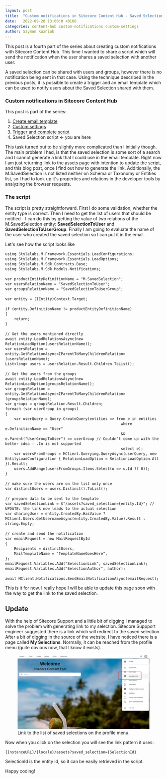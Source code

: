 ```yaml
---
layout: post
title:  "Custom notifications in Sitecore Content Hub - Saved Selection [UPDATE]"
date:   2022-09-28 13:00:0 +0100
categories: content-hub custom-notifications custom-settings
author: Szymon Kuzniak
---
```

This post is a fourth part of the series about creating custom notifications with Sitecore Content Hub.
This time I wanted to share a script which will send the notification when the user shares a saved selection with another user.

A saved selection can be shared with users and groups, however there is no notification being sent in that case.
Using the technique described in the previous posts, it is possible to create a trigger and an email template which can be used to notify users about the Saved Selection shared with them.

### Custom notifications in Sitecore Content Hub

This post is part of the series:

1. [Create email template](/2022/06/21/custom-notifications-content-hub)
2. [Custom settings](/2022/07/10/custom-notifications-content-hub-settings)
3. [Trigger and complete script](/2022/08/29/custom-notifications-content-hub-wrapup)
4. Saved Selection script <- you are here

This task turned out to be slightly more complicated than I initially though.
The main problem I had, is that the saved selection is some sort of a search and I cannot generate a link that I could use in the email template.
Right now I am just returning link to the assets page with intention to update the script, and this blog post, once I find out how to generate the link.
Additionally, the M.SavedSelection is not listed neither on Schema or Taxonomy or Entities list, so I had to look up it's properties and relations in the developer tools by analyzing the browser requests.

### The script

The script is pretty straightforward.
First I do some validation, whether the entity type is correct.
Then I need to get the list of users that should be notified - I can do this by getting the value of two relations of the M.SavedSelection entity: **SavedSelectionToUser** and **SavedSelectionToUserGroup**.
Finally I am going to evaluate the name of the user who created the saved selection so I can put it in the email.

Let's see how the script looks like

    using Stylelabs.M.Framework.Essentials.LoadConfigurations;
    using Stylelabs.M.Framework.Essentials.LoadOptions;
    using Stylelabs.M.Sdk.Contracts.Base;
    using Stylelabs.M.Sdk.Models.Notifications;

    var productEntityDefinitionName = "M.SavedSelection";
    var usersRelationName = "SavedSelectionToUser";
    var groupsRelationName = "SavedSelectionToUserGroup";

    var entity = (IEntity)Context.Target;

    if (entity.DefinitionName != productEntityDefinitionName)
    {
        return;
    }

    // Get the users mentioned directly
    await entity.LoadRelationsAsync(new RelationLoadOption(usersRelationName));
    var usersRelation = entity.GetRelationAsync<IParentToManyChildrenRelation>(usersRelationName);
    List<long> users = usersRelation.Result.Children.ToList();

    // Get the users from the groups
    await entity.LoadRelationsAsync(new RelationLoadOption(groupsRelationName));
    var groupsRelation = entity.GetRelationAsync<IParentToManyChildrenRelation>(groupsRelationName);
    var groups = groupsRelation.Result.Children;
    foreach (var userGroup in groups)
    {
        var userQuery = Query.CreateQuery(entities => from e in entities
                                                        where e.DefinitionName == "User"
                                                        && e.Parent("UserGroupToUser") == userGroup // Couldn't come up with the better idea - .In is not supported
                                                        select e);
        var usersFromGroups = MClient.Querying.QueryAsync(userQuery, new EntityLoadConfiguration { RelationLoadOption = RelationLoadOption.All }).Result;
        users.AddRange(usersFromGroups.Items.Select(u => u.Id ?? 0));
    }

    // make sure the users are on the list only once
    var distinctUsers = users.Distinct().ToList();

    // prepare data to be sent to the template
    var savedSelectionLink = $"/assets?saved_selection={entity.Id}"; // UPDATE: the link now leads to the actual selection
    var sharingUser = entity.CreatedBy.HasValue ? MClient.Users.GetUsernameAsync(entity.CreatedBy.Value).Result : string.Empty;

    // create and send the notification
    var emailRequest = new MailRequestById
    {
        Recipients = distinctUsers,
        MailTemplateName = "TemplateNameGoesHere",
    };
    emailRequest.Variables.Add("SelectionLink", savedSelectionLink);
    emailRequest.Variables.Add("SelectionAuthor", author);

    await MClient.Notifications.SendEmailNotificationAsync(emailRequest);

This is it for now.
I really hope I will be able to update this page soon with the way to get the link to the saved selection.

## Update

With the help of Sitecore Support and a little bit of digging I managed to solve the problem with generating link to my selection.
Sitecore Suppport engineer suggested there is a link which will redirect to the saved selection.
After a bit of digging in the source of the website, I have noticed there is a page called **My Selections**.
Normally, it can be reached from the profile menu (quite obvious now, that I know it exists).

<figure>
<img src="/assets/posts/content-hub-notifications-saved-selections/saved-selection.png" alt="Link to the list of saved selections on the profile menu." />
<figcaption>Link to the list of saved selections on the profile menu.</figcaption>
</figure>

Now when you click on the selection you will see the link pattern it uses:

    {InstanceURL}/{locale}/assets?saved_selection={SelectionId}

SelectionId is the entity id, so it can be easily retrieved in the script.

Happy coding!

